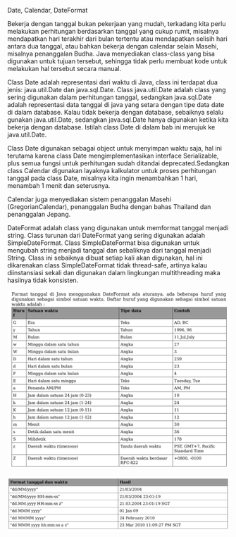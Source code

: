 Date, Calendar, DateFormat

Bekerja dengan tanggal bukan pekerjaan yang mudah, terkadang kita perlu melakukan
perhitungan berdasarkan tanggal yang cukup rumit, misalnya mendapatkan hari terakhir dari
bulan tertentu atau mendapatkan selisih hari antara dua tanggal, atau bahkan bekerja dengan
calendar selain Masehi, misalnya penanggalan Budha. Java menyediakan class-class yang bisa
digunakan untuk tujuan tersebut, sehingga tidak perlu membuat kode untuk melakukan hal
tersebut secara manual.

Class Date adalah representasi dari waktu di Java, class ini terdapat dua jenis: java.util.Date
dan java.sql.Date. Class java.util.Date adalah class yang sering digunakan dalam perhitungan
tanggal, sedangkan java.sql.Date adalah representasi data tanggal di java yang setara dengan
tipe data date di dalam database. Kalau tidak bekerja dengan database, sebaiknya selalu
gunakan java.util.Date, sedangkan java.sql.Date hanya digunakan ketika kita bekerja dengan
database. Istilah class Date di dalam bab ini merujuk ke java.util.Date.

Class Date digunakan sebagai object untuk menyimpan waktu saja, hal ini terutama karena class
Date mengimplementasikan interface Serializable, plus semua fungsi untuk perhitungan sudah
ditandai deprecated.Sedangkan class Calendar digunakan layaknya kalkulator untuk proses
perhitungan tanggal pada class Date, misalnya kita ingin menambahkan 1 hari, menambah 1
menit dan seterusnya.

Calendar juga menyediakan sistem penanggalan Masehi
(GregorianCalendar), penanggalan Budha dengan bahas Thailand dan penanggalan Jepang.

DateFormat adalah class yang digunakan untuk memformat tanggal menjadi string. Class
turunan dari DateFormat yang sering digunakan adalah SimpleDateFormat. Class
SimpleDateFormat bisa digunakan untuk mengubah string menjadi tanggal dan sebaliknya dari
tanggal menjadi String. Class ini sebaiknya dibuat setiap kali akan digunakan, hal ini
dikarenakan class SimpleDateFormat tidak thread-safe, artinya kalau diinstansiasi sekali dan
digunakan dalam lingkungan multithreading maka hasilnya tidak konsisten.

![img_1.png](img_1.png)

![img_3.png](img_3.png)

